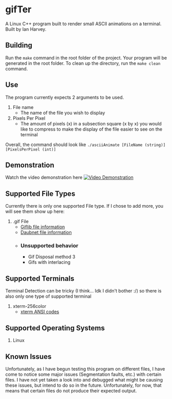 # gifTer
A Linux C++ program built to render small ASCII animations on a terminal.
Built by Ian Harvey.

## Building
Run the `make` command in the root folder of the project. Your program will be generated in the root folder. To clean up the directory, run the `make clean` command.

## Use
The program currently expects 2 arguments to be used.
1. File name
   - The name of the file you wish to display
2. Pixels Per Pixel
   - The amount of pixels (x) in a subsection square (x by x) you would like to compress to make the display of the file easier to see on the terminal

Overall, the command should look like `./asciiAnimate [FileName (string)] [PixelsPerPixel (int)]`

## Demonstration
Watch the video demonstration here
[![Video Demonstration](https://img.youtube.com/vi/f0_KpcjPcG4/maxresdefault.jpg)](https://www.youtube.com/watch?v=f0_KpcjPcG4)

## Supported File Types
Currently there is only one supported File type. If I chose to add more, you will see them show up here:
1. .gif File
   - [Giflib file information](https://giflib.sourceforge.net/whatsinagif/bits_and_bytes.html)
   - [Daubnet file information](https://www.daubnet.com/en/file-format-gif)
   - ### Unsupported behavior
     - Gif Disposal method 3
     - Gifs with interlacing

## Supported Terminals
Terminal Detection can be tricky (I think... Idk I didn't bother :/) so there is also only one type of supported terminal
1. xterm-256color
   - [xterm ANSI codes](https://www.ditig.com/256-colors-cheat-sheet)

## Supported Operating Systems
1. Linux


## Known Issues
Unfortunately, as I have begun testing this program on different files, I have come to notice some major issues (Segmentation faults, etc.) with certain files. I have not yet taken a look into and debugged what might be causing these issues, but intend to do so in the future. Unfortunately, for now, that means that certain files do not produce their expected output.
